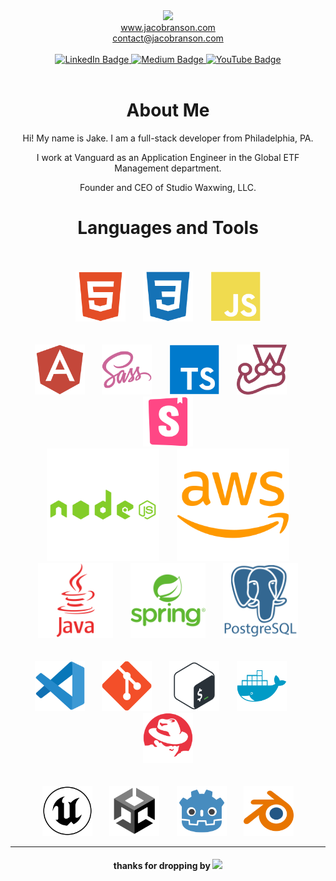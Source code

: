<div id="header" align="center">
  <img
    src="https://media2.giphy.com/media/zKAUwFIbFiKAyCrKjZ/giphy.gif?cid=ecf05e47m3z2mona4daw4xq6dvv8hveeviy3xj6q6d7bk2p4&rid=giphy.gif&ct=s"
    width="200"
  />
</div>

<div id="website" align="center">
  <a href="https://www.jacobranson.com">www.jacobranson.com</a>
  <br />
  <a href="mailto:contact@jacobranson.com">contact@jacobranson.com</a>
</div>

<br />

<div id="badges" align="center">
  <a href="https://www.linkedin.com/in/jacobrileighranson/">
    <img src="https://img.shields.io/badge/LinkedIn-blue?style=for-the-badge&logo=linkedin&logoColor=white" alt="LinkedIn Badge"/>
  </a>
  
  <a href="">
    <img src="https://img.shields.io/badge/Medium-white?style=for-the-badge&logo=medium&logoColor=black" alt="Medium Badge"/>
  </a>
  
  <a href="">
    <img src="https://img.shields.io/badge/YouTube-red?style=for-the-badge&logo=youtube&logoColor=white" alt="YouTube Badge"/>
  </a>
</div>

<div id="views" align="center">
  <img src="https://komarev.com/ghpvc/?username=jacobranson&style=flat-square&color=9a8fe9" alt=""/>
</div>

<h1 align="center">About Me</h1>

<div align="center">
  <p>Hi! My name is Jake. I am a full-stack developer from Philadelphia, PA.</p>
  <p>I work at Vanguard as an Application Engineer in the Global ETF Management department.</p>
  <p>Founder and CEO of Studio Waxwing, LLC.</p>
</div>

<h1 align="center">Languages and Tools</h1>

<br />
<br />

<div align="center">
  <img
     src="https://github.com/devicons/devicon/blob/master/icons/html5/html5-plain.svg"
     title="HTML5"
     alt="HTML"
     width="80"
     height="80"
  />
  &nbsp;
  &nbsp;
  &nbsp;
  <img
     src="https://github.com/devicons/devicon/blob/master/icons/css3/css3-plain.svg"
     title="CSS3"
     alt="CSS"
     width="80"
     height="80"
  />
  &nbsp;
  &nbsp;
  &nbsp;
  <img
     src="https://github.com/devicons/devicon/blob/master/icons/javascript/javascript-plain.svg"
     title="JavaScript"
     alt="JavaScript"
     width="80"
     height="80"
  />
</div>

<br />
<br />

<div align="center">
  <img
     src="https://github.com/devicons/devicon/blob/master/icons/angularjs/angularjs-plain.svg"
     title="Angular"
     alt="Angular"
     width="80"
     height="80"
  />
  &nbsp;
  &nbsp;
  &nbsp;
  <img
     src="https://github.com/devicons/devicon/blob/master/icons/sass/sass-original.svg"
     title="SASS"
     alt="SASS"
     width="80"
     height="80"
  />
  &nbsp;
  &nbsp;
  &nbsp;
  <img
     src="https://github.com/devicons/devicon/blob/master/icons/typescript/typescript-plain.svg"
     title="TypeScript"
     alt="TypeScript"
     width="80"
     height="80"
  />
  &nbsp;
  &nbsp;
  &nbsp;
  <img
     src="https://github.com/devicons/devicon/blob/master/icons/jest/jest-plain.svg"
     title="Jest"
     alt="Jest"
     width="80"
     height="80"
  />
  &nbsp;
  &nbsp;
  &nbsp;
  <img
     src="https://github.com/devicons/devicon/blob/master/icons/storybook/storybook-original.svg"
     title="Storybook"
     alt="Storybook"
     width="80"
     height="80"
  />
</div>

<div align="center">
  <img
     src="https://github.com/devicons/devicon/blob/master/icons/nodejs/nodejs-plain-wordmark.svg"
     title="Node.JS"
     alt="Node.JS"
     width="180"
     height="180"
  />
  &nbsp;
  &nbsp;
  &nbsp;
  <img
     src="https://github.com/devicons/devicon/blob/master/icons/amazonwebservices/amazonwebservices-plain-wordmark.svg"
     title="AWS"
     alt="AWS"
     width="180"
     height="180"
  />
</div>

<div align="center">
  <img
     src="https://github.com/devicons/devicon/blob/master/icons/java/java-plain-wordmark.svg"
     title="Java"
     alt="Java"
     width="120"
     height="120"
  />
  &nbsp;
  &nbsp;
  &nbsp;
  <img
     src="https://github.com/devicons/devicon/blob/master/icons/spring/spring-original-wordmark.svg"
     title="Spring Framework"
     alt="Spring Framework"
     width="120"
     height="120"
  />
  &nbsp;
  &nbsp;
  &nbsp;
  <img
     src="https://github.com/devicons/devicon/blob/master/icons/postgresql/postgresql-plain-wordmark.svg"
     title="PostgreSQL"
     alt="PostgreSQL"
     width="120"
     height="120"
  />
</div>

<br />
<br />

<div align="center">
  <img
     src="https://github.com/devicons/devicon/blob/master/icons/vscode/vscode-original.svg"
     title="VSCode"
     alt="VSCode"
     width="80"
     height="80"
  />
  &nbsp;
  &nbsp;
  &nbsp;
  <img
     src="https://github.com/devicons/devicon/blob/master/icons/git/git-original.svg"
     title="Git"
     alt="Git"
     width="80"
     height="80"
  />
  &nbsp;
  &nbsp;
  &nbsp;
  <img
     src="https://github.com/devicons/devicon/blob/master/icons/bash/bash-original.svg"
     title="Bash"
     alt="Bash"
     width="80"
     height="80"
  />
  &nbsp;
  &nbsp;
  &nbsp;
  <img
     src="https://github.com/devicons/devicon/blob/master/icons/docker/docker-plain.svg"
     title="Docker"
     alt="Docker"
     width="80"
     height="80"
  />
  &nbsp;
  &nbsp;
  &nbsp;
  <img
     src="https://github.com/devicons/devicon/blob/master/icons/redhat/redhat-plain.svg"
     title="RHEL"
     alt="RHEL"
     width="80"
     height="80"
  />
</div>

<br />
<br />

<div align="center">
  <img
     src="https://github.com/devicons/devicon/blob/master/icons/unrealengine/unrealengine-original.svg"
     title="Unreal Engine 5"
     alt="Unreal Engine 5"
     width="80"
     height="80"
  />
  &nbsp;
  &nbsp;
  &nbsp;
  <img
     src="https://github.com/devicons/devicon/blob/master/icons/unity/unity-original.svg"
     title="Unity"
     alt="Unity"
     width="80"
     height="80"
  />
  &nbsp;
  &nbsp;
  &nbsp;
  <img
     src="https://github.com/devicons/devicon/blob/master/icons/godot/godot-original.svg"
     title="Godot Engine"
     alt="Godot Engine"
     width="80"
     height="80"
  />
  &nbsp;
  &nbsp;
  &nbsp;
  <img
     src="https://github.com/devicons/devicon/blob/master/icons/blender/blender-original.svg"
     title="Blender"
     alt="Blender"
     width="80"
     height="80"
  />
</div>

---

<div align="center">
  <h4>
    thanks for dropping by
    <img src="https://media.giphy.com/media/hvRJCLFzcasrR4ia7z/giphy.gif" height="24"/>
  </h4>
</div>
